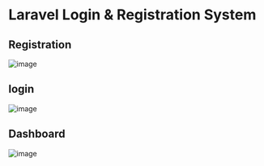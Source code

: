 # Laravel Login & Registration System
## Registration
![image](https://github.com/Kushalobroy/Laravel-Login-Register/assets/92447922/cd1bc038-b4f1-4740-b0a7-411421e4bd2b)

## login
![image](https://github.com/Kushalobroy/Laravel-Login-Register/assets/92447922/e586a3f3-7001-46f5-bc85-ef7c4ed490a0)
## Dashboard
![image](https://github.com/Kushalobroy/Laravel-Login-Register/assets/92447922/88b9f044-5a8b-4564-982e-9ceae49c5b8a)





